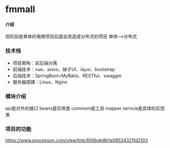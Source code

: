 # fmmall

#### 介绍
现阶段是单体的电商项目后面会改造成分布式的项目
单体-->分布式

### 技术栈
- 项目架构：前后端分离
- 前端技术：vue、axios、妹子UI、layui、bootstrap
- 后端技术：SpringBoot+MyBatis、RESTful、swagger
- 服务器搭建：Linux、Nginx


### 模块介绍
api是对外的接口
beans是实体类
commom是工具
mapper
servcie是具体的实现类



### 项目的功能
https://www.processon.com/view/link/606bde8b1e08534321fd2103